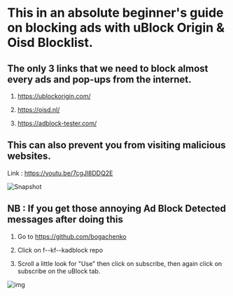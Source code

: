 # This in an absolute beginner's guide on blocking ads with uBlock Origin & Oisd Blocklist.

## The only 3 links that we need to block almost every ads and pop-ups from the internet.

  1. https://ublockorigin.com/

  2. https://oisd.nl/

  3. https://adblock-tester.com/

## This can also prevent you from visiting malicious websites.

Link : https://youtu.be/7cgJl8DDQ2E

![Snapshot](https://github.com/imgodfrey101/uBlockWithOisd/assets/110658018/8a4d97e2-2346-443d-a4e5-37cc6be5103d)

## NB : If you get those annoying Ad Block Detected messages after doing this 

  1. Go to https://github.com/bogachenko
  
  2. Click on f--kf--kadblock repo

  3. Scroll a little look for "Use" then click on subscribe, then again click on subscribe on the uBlock tab.
  
  ![img](https://i.ibb.co/xYM7NDs/image.png)
